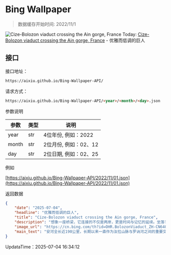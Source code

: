 # Bing Wallpaper

> 数据缓存开始时间: 2022/11/1

![Cize-Bolozon viaduct crossing the Ain gorge, France](https://cn.bing.com/th?id=OHR.BolozonViaduct_ZH-CN6408632524_1920x1080.webp)
Today: [Cize-Bolozon viaduct crossing the Ain gorge, France](https://cn.bing.com/th?id=OHR.BolozonViaduct_ZH-CN6408632524_1920x1080.webp) - 优雅而低调的巨人

## 接口

接口地址：

```html
https://aixiu.github.io/Bing-Wallpaper-API/
```

请求方式：

```html
https://aixiu.github.io/Bing-Wallpaper-API/<year>/<month>/<day>.json
```

参数说明

| 参数 | 类型 | 说明 |
| - | - | - |
| year | str | 4位年份, 例如：2022 |
| month | str | 2位月份, 例如：02、12 |
| day | str | 2位日期, 例如：02、25 |

例如

[https://aixiu.github.io/Bing-Wallpaper-API/2022/11/01.json](https://aixiu.github.io/Bing-Wallpaper-API/2022/11/01.json)

返回数据

```json
{
    "date": "2025-07-04",
    "headline": "优雅而低调的巨人",
    "title": "Cize-Bolozon viaduct crossing the Ain gorge, France",
    "description": "想象一座桥梁，它连接的不仅是两岸，更是时间与记忆的延续。坐落于法国东部安省的锡兹博洛宗高架桥，它建于1950年，这座桥取代了战争中被摧毁的前代桥梁，成为重建与希望的象征。",
    "image_url": "https://cn.bing.com/th?id=OHR.BolozonViaduct_ZH-CN6408632524_1920x1080.webp",
    "main_text": "安河全长近190公里，长期以来一直作为汝拉山脉与罗讷河之间的重要交通通道。"
}
```

UpdataTime：2025-07-04 16:34:12
